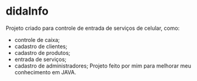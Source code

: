 # didaInfo
Projeto criado para controle de entrada de serviços de celular, como:
- controle de caixa;
-  cadastro de clientes;
-  cadastro de produtos;
-  entrada de serviços;
- cadastro de administradores;
Projeto  feito por mim para melhorar meu conhecimento em JAVA.
